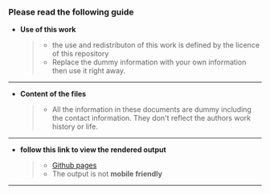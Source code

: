 ### Please read the following guide
* **Use of this work**
  >* the use and redistributon of this work is defined by the licence of this repository
  >* Replace the dummy information with your own information then use it right away.
---
* **Content of the files**
  >* All the information in these documents are dummy including the contact information.
  They don't reflect the authors work history or life.
---
*  **follow this link to view the rendered output**
    >* [Github pages](https://duckduckgo.com)
    >* The output is not **mobile friendly**
---
